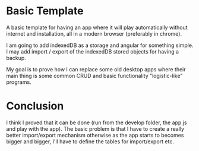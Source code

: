 # Basic Template

A basic template for having an app where it will play automatically without internet and installation, all in a modern browser (preferably in chrome).

I am going to add indexedDB as a storage and angular for something simple. I may add import / export of the indexedDB stored objects for having a backup.

My goal is to prove how I can replace some old desktop apps where their main thing is some common CRUD and basic functionality "logistic-like" programs.

# Conclusion

I think I proved that it can be done (run from the develop folder, the app.js and play with the app). The basic problem is that I have to create a really better import/export mechanism otherwise as the app starts to becomes bigger and bigger, I'll have to define the tables for import/export etc.